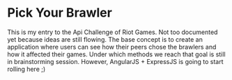 # Pick Your Brawler

This is my entry to the Api Challenge of Riot Games. Not too documented yet because ideas are still flowing. The base 
concept is to create an application where users can see how their peers chose the brawlers and how it affected their 
games. Under which methods we reach that goal is still in brainstorming session. However, AngularJS + ExpressJS is going
to start rolling here ;)